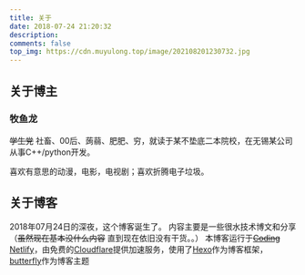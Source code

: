 ```yaml
---
title: 关于
date: 2018-07-24 21:20:32
description: 
comments: false
top_img: https://cdn.muyulong.top/image/202108201230732.jpg
---
```

## 关于博主

### 牧鱼龙

~~学生党~~ 社畜、00后、蒟蒻、肥肥、穷，就读于某不垫底二本院校，在无锡某公司从事C++/python开发。

喜欢有意思的动漫，电影，电视剧；喜欢折腾电子垃圾。

## 关于博客

2018年07月24日的深夜，这个博客诞生了。
内容主要是一些很水技术博文和分享（~~虽然现在基本没什么内容~~ 直到现在依旧没有干货。。）
本博客运行于~~[Coding](https://coding.net/)~~ [Netlify](https://www.netlify.com/)，由免费的[Cloudflare](https://www.cloudflare.com)提供加速服务，使用了[Hexo](https://hexo.io)作为博客框架，[butterfly](https://github.com/jerryc127/hexo-theme-butterfly)作为博客主题
